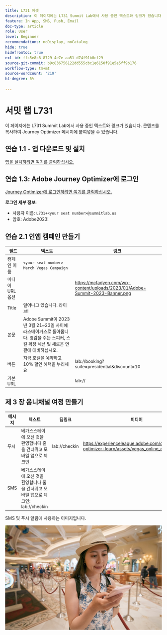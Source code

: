```yaml
---
title: L731 에셋
description: 이 페이지에는 L731 Summit Lab에서 사용 중인 텍스트와 링크가 있습니다.
feature: In App, SMS, Push, Email
doc-type: article
role: User
level: Beginner
recommendations: noDisplay, noCatalog
hide: true
hidefromtoc: true
exl-id: ffc5e8c8-8729-4e7e-aa51-d74f91b0cf29
source-git-commit: b9c836756122dd555cbc1e6150f91e5e5ff9b176
workflow-type: tm+mt
source-wordcount: '219'
ht-degree: 5%

---
```


# 서밋 랩 L731

이 페이지에는 L731 Summit Lab에서 사용 중인 텍스트와 링크가 있습니다. 콘텐츠를 복사하여 Journey Optimizer 메시지에 붙여넣을 수 있습니다.

## 연습 1.1 - 앱 다운로드 및 설치

[앱을 설치하려면 여기를 클릭하십시오.](https://testflight.apple.com/join/H0N5iWvW)

## 연습 1.3: Adobe Journey Optimizer에 로그인

[Journey Optimizer에 로그인하려면 여기를 클릭하십시오.](https://experience.adobe.com/#/@techmarketingdemos/sname:summit-2023-ajo-lab/journey-optimizer/home)

**로그인 세부 정보:**

* 사용자 이름: `L731+<your seat number>@summitlab.us`
* 암호: Adobe2023!


## 연습 2.1 인앱 캠페인 만들기

| 필드 | 텍스트 | 링크 |
|----|----|----|
| 캠페인 이름 | `<your seat number> March Vegas Campaign` |  |
| 미디어 URL 옵션 |  | https://mcfadyen.com/wp-content/uploads/2023/01/Adobe-Summit-2023-Banner.png |
| Title | 일어나고 있습니다. 라이브! |  |
| 본문 | Adobe Summit이 2023년 3월 21~23일 사이에 라스베이거스로 돌아옵니다. 영감을 주는 스피커, 스킬 확장 세션 및 새로운 연결에 대비하십시오. |  |
| 버튼 | 지금 호텔을 예약하고 10% 할인 혜택을 누리세요 | lab://booking?suite=presidential&amp;discount=10 |
| 기본 URL |  | lab:// |



## 제 3 장 옴니채널 여정 만들기

| 메시지 | 텍스트 | 딥링크 | 미디어 |
|----|----|----|----|
| 푸시 | 베가스스테이에 오신 것을 환영합니다 줄을 건너뛰고 모바일 앱으로 체크인 | lab://checkin | https://experienceleague.adobe.com/docs/journey-optimizer-learn/assets/vegas_online_check_in.jpg |
| SMS | 베가스스테이에 오신 것을 환영합니다 줄을 건너뛰고 모바일 앱으로 체크인: lab://checkin |  |


SMS 및 푸시 알림에 사용하는 이미지입니다.

![온라인 체크인](/help/assets/vegas_online_check_in.jpg)
